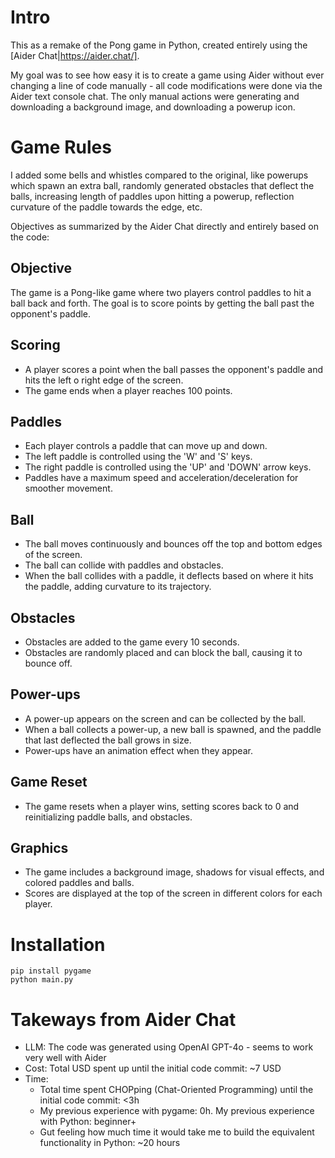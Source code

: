 # Intro
This as a remake of the Pong game in Python, created entirely using the [Aider Chat|https://aider.chat/].

My goal was to see how easy it is to create a game using Aider without ever changing a line of code manually - all code modifications were done via the Aider text console chat. The only manual actions were generating and downloading a background image, and downloading a powerup icon.

# Game Rules
I added some bells and whistles compared to the original, like powerups which spawn an extra ball, randomly generated obstacles that deflect the balls, increasing length of paddles upon hitting a powerup, reflection curvature of the paddle towards the edge, etc.

Objectives as summarized by the Aider Chat directly and entirely based on the code:

## Objective
 The game is a Pong-like game where two players control paddles to hit a ball back and
 forth. The goal is to score points by getting the ball past the opponent's paddle.

 ## Scoring
 - A player scores a point when the ball passes the opponent's paddle and hits the left o
 right edge of the screen.
 - The game ends when a player reaches 100 points.

 ## Paddles
 - Each player controls a paddle that can move up and down.
 - The left paddle is controlled using the 'W' and 'S' keys.
 - The right paddle is controlled using the 'UP' and 'DOWN' arrow keys.
 - Paddles have a maximum speed and acceleration/deceleration for smoother movement.

 ## Ball
 - The ball moves continuously and bounces off the top and bottom edges of the screen.
 - The ball can collide with paddles and obstacles.
 - When the ball collides with a paddle, it deflects based on where it hits the paddle,
 adding curvature to its trajectory.

 ## Obstacles
 - Obstacles are added to the game every 10 seconds.
 - Obstacles are randomly placed and can block the ball, causing it to bounce off.

 ## Power-ups
 - A power-up appears on the screen and can be collected by the ball.
 - When a ball collects a power-up, a new ball is spawned, and the paddle that last
 deflected the ball grows in size.
 - Power-ups have an animation effect when they appear.

 ## Game Reset
 - The game resets when a player wins, setting scores back to 0 and reinitializing paddle
 balls, and obstacles.

 ## Graphics
 - The game includes a background image, shadows for visual effects, and colored paddles
 and balls.
 - Scores are displayed at the top of the screen in different colors for each player.

# Installation
```
pip install pygame
python main.py
```

# Takeways from Aider Chat
- LLM: The code was generated using OpenAI GPT-4o - seems to work very well with Aider
- Cost: Total USD spent up until the initial code commit: ~7 USD
- Time:
  - Total time spent CHOPping (Chat-Oriented Programming) until the initial code commit: <3h
  - My previous experience with pygame: 0h. My previous experience with Python: beginner+
  - Gut feeling how much time it would take me to build the equivalent functionality in Python: ~20 hours
